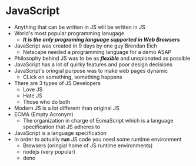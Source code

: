 # JavaScript
- Anything that can be written in JS will be written in JS
- World's most popular programming lanugage
  - ***It is the only programing language supported in Web Browsers***
- JavaScript was created in 9 days by one guy Brendan Eich
  - Netscape needed a programming language for a demo ASAP
- Philosophy behind JS was to be as ***flexible*** and unopionated as possible
- JavaScript has a lot of quirky features and poor design decisions
- JavaScript's oringial purpose was to make web pages dynamic
  - CLick on something, something happens
- There are 3 types of JS Developers
  - Love JS
  - Hate JS
  - Those who do both 
- Modern JS is a lot different than original JS
- ECMA (Empty Acronym)
  - The organization in charge of EcmaScript which is a language specification that JS adheres to
- JavaScript is a language specification
- In order to actually **run** JS code you need some runtime environment
  - Browsers (oringial home of JS runtime environments)
  - nodejs (very popular)
  - deno